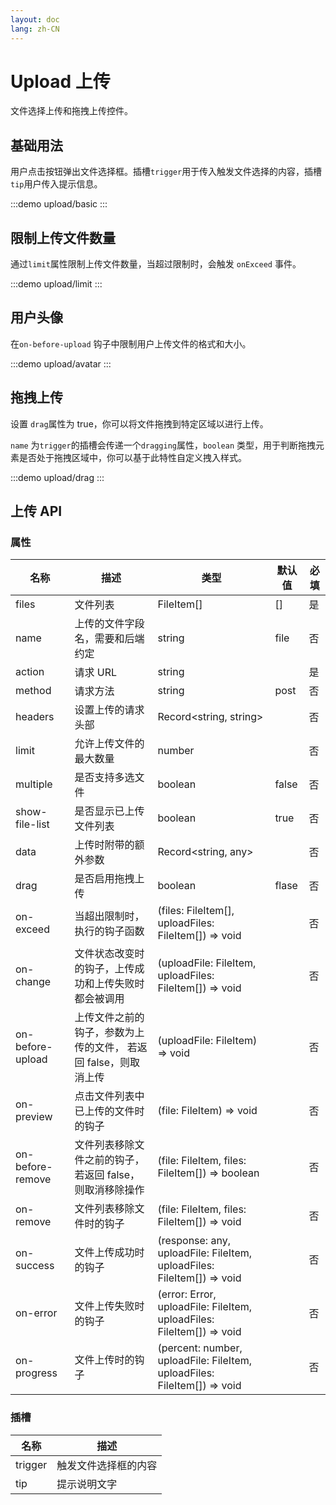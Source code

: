 ```yaml
---
layout: doc
lang: zh-CN
---
```


# Upload 上传

文件选择上传和拖拽上传控件。

## 基础用法

用户点击按钮弹出文件选择框。插槽`trigger`用于传入触发文件选择的内容，插槽`tip`用户传入提示信息。

:::demo
upload/basic
:::

## 限制上传文件数量

通过`limit`属性限制上传文件数量，当超过限制时，会触发 `onExceed` 事件。

:::demo
upload/limit
:::

## 用户头像

在`on-before-upload` 钩子中限制用户上传文件的格式和大小。

:::demo
upload/avatar
:::

## 拖拽上传

设置 `drag`属性为 true，你可以将文件拖拽到特定区域以进行上传。

`name` 为`trigger`的插槽会传递一个`dragging`属性，`boolean` 类型，用于判断拖拽元素是否处于拖拽区域中，你可以基于此特性自定义拽入样式。

:::demo
upload/drag
:::

## 上传 API

### 属性

| 名称             | 描述                                                            | 类型                                                                     | 默认值 | 必填 |
| ---------------- | --------------------------------------------------------------- | ------------------------------------------------------------------------ | ------ | ---- |
| files            | 文件列表                                                        | FileItem[]                                                               | []     | 是   |
| name             | 上传的文件字段名，需要和后端约定                                | string                                                                   | file   | 否   |
| action           | 请求 URL                                                        | string                                                                   |        | 是   |
| method           | 请求方法                                                        | string                                                                   | post   | 否   |
| headers          | 设置上传的请求头部                                              | Record<string, string>                                                   |        | 否   |
| limit            | 允许上传文件的最大数量                                          | number                                                                   |        | 否   |
| multiple         | 是否支持多选文件                                                | boolean                                                                  | false  | 否   |
| show-file-list   | 是否显示已上传文件列表                                          | boolean                                                                  | true   | 否   |
| data             | 上传时附带的额外参数                                            | Record<string, any>                                                      |        | 否   |
| drag             | 是否启用拖拽上传                                                | boolean                                                                  | flase  | 否   |
| on-exceed        | 当超出限制时，执行的钩子函数                                    | (files: FileItem[], uploadFiles: FileItem[]) => void                     |        | 否   |
| on-change        | 文件状态改变时的钩子，上传成功和上传失败时都会被调用            | (uploadFile: FileItem, uploadFiles: FileItem[]) => void                  |        | 否   |
| on-before-upload | 上传文件之前的钩子，参数为上传的文件， 若返回 false，则取消上传 | (uploadFile: FileItem) => void                                           |        | 否   |
| on-preview       | 点击文件列表中已上传的文件时的钩子                              | (file: FileItem) => void                                                 |        | 否   |
| on-before-remove | 文件列表移除文件之前的钩子，若返回 false，则取消移除操作        | (file: FileItem, files: FileItem[]) => boolean                           |        | 否   |
| on-remove        | 文件列表移除文件时的钩子                                        | (file: FileItem, files: FileItem[]) => void                              |        | 否   |
| on-success       | 文件上传成功时的钩子                                            | (response: any, uploadFile: FileItem, uploadFiles: FileItem[]) => void   |        | 否   |
| on-error         | 文件上传失败时的钩子                                            | (error: Error, uploadFile: FileItem, uploadFiles: FileItem[]) => void    |        | 否   |
| on-progress      | 文件上传时的钩子                                                | (percent: number, uploadFile: FileItem, uploadFiles: FileItem[]) => void |        | 否   |

### 插槽

| 名称    | 描述                 |
| ------- | -------------------- |
| trigger | 触发文件选择框的内容 |
| tip     | 提示说明文字         |
